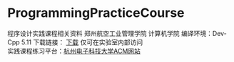 ﻿# ProgrammingPracticeCourse
程序设计实践课程相关资料
郑州航空工业管理学院 计算机学院
编译环境：Dev-Cpp 5.11 下载链接：
<a href="http://files.syslab.org/downloads/%E5%AE%9E%E9%AA%8C%E8%BD%AF%E4%BB%B6/%E7%BC%96%E7%A8%8B%E5%BC%80%E5%8F%91/C/Dev-Cpp.rar
" target="_blank" >下载</a> 仅可在实验室内部访问 </br>
实践课程练习平台：<a href="http://acm.hdu.edu.cn" target="_blank">杭州电子科技大学ACM网站</a>
